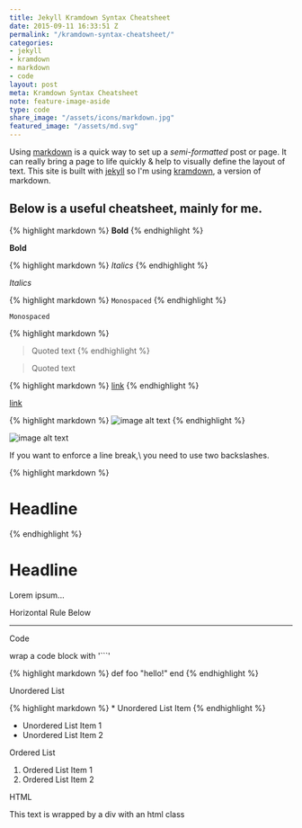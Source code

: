 ```yaml
---
title: Jekyll Kramdown Syntax Cheatsheet
date: 2015-09-11 16:33:51 Z
permalink: "/kramdown-syntax-cheatsheet/"
categories:
- jekyll
- kramdown
- markdown
- code
layout: post
meta: Kramdown Syntax Cheatsheet
note: feature-image-aside
type: code
share_image: "/assets/icons/markdown.jpg"
featured_image: "/assets/md.svg"
---
```


Using [markdown](http://daringfireball.net/projects/markdown/) is a quick way to set up a _semi-formatted_ post or page. It can really bring a page to life quickly &amp; help to visually define the layout of text. This site is built with [jekyll](http://jekyllrb.com) so I'm using [kramdown](http://kramdown.gettalong.org/), a version of markdown.

## Below is a useful cheatsheet, mainly for me.

{% highlight markdown %}
**Bold**
{% endhighlight %}

**Bold**

{% highlight markdown %}
_Italics_
{% endhighlight %}

_Italics_

{% highlight markdown %}
`Monospaced`
{% endhighlight %}

`Monospaced`

{% highlight markdown %}
> Quoted text
{% endhighlight %}

> Quoted text

{% highlight markdown %}
[link](http://makandra.com/)
{% endhighlight %}

[link](http://makandra.com/)

{% highlight markdown %}
![image alt text](//placekitten.com/g/900/600)
{% endhighlight %}

![image alt text](//placekitten.com/g/900/600)

If you want to enforce a line break,\\
you need to use two backslashes.

{% highlight markdown %}
# Headline
{% endhighlight %}

# Headline
Lorem ipsum...

Horizontal Rule Below

------------------------

Code

wrap a code block with '```'

{% highlight markdown %}
def foo
  "hello!"
end
{% endhighlight %}

Unordered List

{% highlight markdown %}
\* Unordered List Item
{% endhighlight %}

* Unordered List Item 1
* Unordered List Item 2

Ordered List

1. Ordered List Item 1
2. Ordered List Item 2

HTML

<p class="html-example">This text is wrapped by a div with an html class</p>

